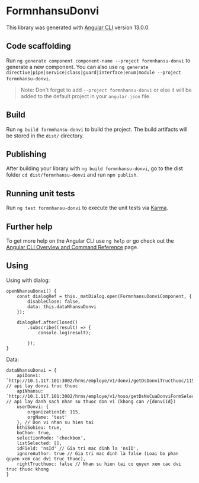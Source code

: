 # FormnhansuDonvi

This library was generated with [Angular CLI](https://github.com/angular/angular-cli) version 13.0.0.

## Code scaffolding

Run `ng generate component component-name --project formnhansu-donvi` to generate a new component. You can also use `ng generate directive|pipe|service|class|guard|interface|enum|module --project formnhansu-donvi`.
> Note: Don't forget to add `--project formnhansu-donvi` or else it will be added to the default project in your `angular.json` file. 

## Build

Run `ng build formnhansu-donvi` to build the project. The build artifacts will be stored in the `dist/` directory.

## Publishing

After building your library with `ng build formnhansu-donvi`, go to the dist folder `cd dist/formnhansu-donvi` and run `npm publish`.

## Running unit tests

Run `ng test formnhansu-donvi` to execute the unit tests via [Karma](https://karma-runner.github.io).

## Further help

To get more help on the Angular CLI use `ng help` or go check out the [Angular CLI Overview and Command Reference](https://angular.io/cli) page.

## Using
Using with dialog:

    openNhansuDonvi() {
        const dialogRef = this._matDialog.open(FormnhansuDonviComponent, {
            disableClose: false,
            data: this.dataNhansuDonvi
        });

        dialogRef.afterClosed()
            .subscribe((result) => {
                console.log(result);

            });
    }
Data:

    dataNhansuDonvi = {
        apiDonvi: `http://10.1.117.101:3002/hrms/employe/v1/donvi/getDsDonviTructhuoc/115`, // api lay donvi truc thuoc
        apiNhansu: `http://10.1.117.101:3002/hrms/employe/v1/hoso/getDsNsCuaDonviFormSelect`, // api lay danh sach nhan su thuoc don vi (khong can /{donviId})
        userDonvi: {
            organizationId: 115,
            orgName: 'test'
        }, // Don vi nhan su hien tai 
        hthiSohieu: true,
        boChon: true,
        selectionMode: 'checkbox',
        listSelected: [],
        idField: 'nsId' // Gia tri mac dinh la 'nsID',
        ignoreAuthor: true // Gia tri mac dinh là false (Loai bo phan quyen xem cac dvi truc thuoc),
        rightTructhuoc: false // Nhan su hien tai co quyen xem cac dvi truc thuoc khong
    }
